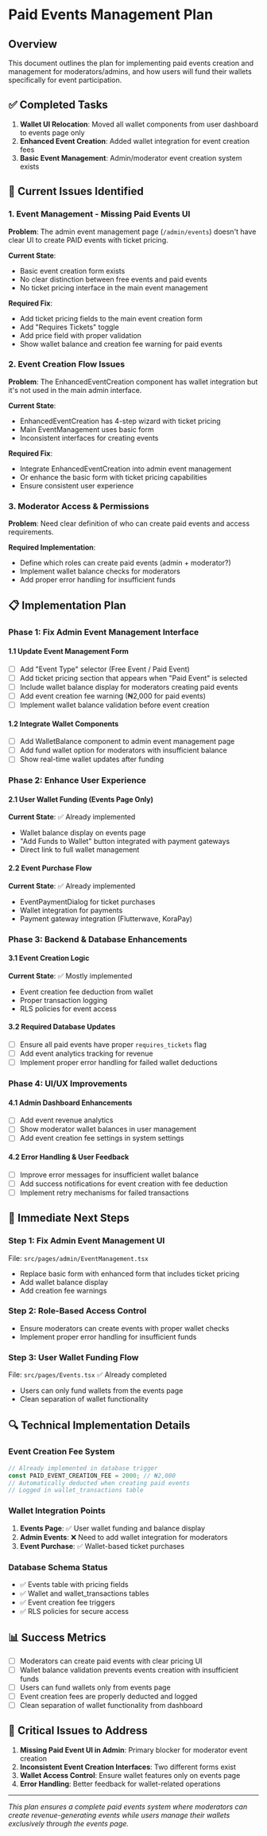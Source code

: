 # Paid Events Management Plan

## Overview
This document outlines the plan for implementing paid events creation and management for moderators/admins, and how users will fund their wallets specifically for event participation.

## ✅ Completed Tasks
1. **Wallet UI Relocation**: Moved all wallet components from user dashboard to events page only
2. **Enhanced Event Creation**: Added wallet integration for event creation fees
3. **Basic Event Management**: Admin/moderator event creation system exists

## 🔧 Current Issues Identified

### 1. Event Management - Missing Paid Events UI
**Problem**: The admin event management page (`/admin/events`) doesn't have clear UI to create PAID events with ticket pricing.

**Current State**: 
- Basic event creation form exists
- No clear distinction between free events and paid events
- No ticket pricing interface in the main event management

**Required Fix**:
- Add ticket pricing fields to the main event creation form
- Add "Requires Tickets" toggle
- Add price field with proper validation
- Show wallet balance and creation fee warning for paid events

### 2. Event Creation Flow Issues
**Problem**: The EnhancedEventCreation component has wallet integration but it's not used in the main admin interface.

**Current State**:
- EnhancedEventCreation has 4-step wizard with ticket pricing
- Main EventManagement uses basic form
- Inconsistent interfaces for creating events

**Required Fix**:
- Integrate EnhancedEventCreation into admin event management
- Or enhance the basic form with ticket pricing capabilities
- Ensure consistent user experience

### 3. Moderator Access & Permissions
**Problem**: Need clear definition of who can create paid events and access requirements.

**Required Implementation**:
- Define which roles can create paid events (admin + moderator?)
- Implement wallet balance checks for moderators
- Add proper error handling for insufficient funds

## 📋 Implementation Plan

### Phase 1: Fix Admin Event Management Interface

#### 1.1 Update Event Management Form
- [ ] Add "Event Type" selector (Free Event / Paid Event)
- [ ] Add ticket pricing section that appears when "Paid Event" is selected
- [ ] Include wallet balance display for moderators creating paid events
- [ ] Add event creation fee warning (₦2,000 for paid events)
- [ ] Implement wallet balance validation before event creation

#### 1.2 Integrate Wallet Components
- [ ] Add WalletBalance component to admin event management page
- [ ] Add fund wallet option for moderators with insufficient balance
- [ ] Show real-time wallet updates after funding

### Phase 2: Enhance User Experience

#### 2.1 User Wallet Funding (Events Page Only)
**Current State**: ✅ Already implemented
- Wallet balance display on events page
- "Add Funds to Wallet" button integrated with payment gateways
- Direct link to full wallet management

#### 2.2 Event Purchase Flow
**Current State**: ✅ Already implemented
- EventPaymentDialog for ticket purchases
- Wallet integration for payments
- Payment gateway integration (Flutterwave, KoraPay)

### Phase 3: Backend & Database Enhancements

#### 3.1 Event Creation Logic
**Current State**: ✅ Mostly implemented
- Event creation fee deduction from wallet
- Proper transaction logging
- RLS policies for event access

#### 3.2 Required Database Updates
- [ ] Ensure all paid events have proper `requires_tickets` flag
- [ ] Add event analytics tracking for revenue
- [ ] Implement proper error handling for failed wallet deductions

### Phase 4: UI/UX Improvements

#### 4.1 Admin Dashboard Enhancements
- [ ] Add event revenue analytics
- [ ] Show moderator wallet balances in user management
- [ ] Add event creation fee settings in system settings

#### 4.2 Error Handling & User Feedback
- [ ] Improve error messages for insufficient wallet balance
- [ ] Add success notifications for event creation with fee deduction
- [ ] Implement retry mechanisms for failed transactions

## 🎯 Immediate Next Steps

### Step 1: Fix Admin Event Management UI
File: `src/pages/admin/EventManagement.tsx`
- Replace basic form with enhanced form that includes ticket pricing
- Add wallet balance display
- Add creation fee warnings

### Step 2: Role-Based Access Control
- Ensure moderators can create events with proper wallet checks
- Implement proper error handling for insufficient funds

### Step 3: User Wallet Funding Flow
File: `src/pages/Events.tsx` ✅ Already completed
- Users can only fund wallets from the events page
- Clean separation of wallet functionality

## 🔍 Technical Implementation Details

### Event Creation Fee System
```typescript
// Already implemented in database trigger
const PAID_EVENT_CREATION_FEE = 2000; // ₦2,000
// Automatically deducted when creating paid events
// Logged in wallet_transactions table
```

### Wallet Integration Points
1. **Events Page**: ✅ User wallet funding and balance display
2. **Admin Events**: ❌ Need to add wallet integration for moderators
3. **Event Purchase**: ✅ Wallet-based ticket purchases

### Database Schema Status
- ✅ Events table with pricing fields
- ✅ Wallet and wallet_transactions tables
- ✅ Event creation fee triggers
- ✅ RLS policies for secure access

## 📊 Success Metrics
- [ ] Moderators can create paid events with clear pricing UI
- [ ] Wallet balance validation prevents events creation with insufficient funds
- [ ] Users can fund wallets only from events page
- [ ] Event creation fees are properly deducted and logged
- [ ] Clean separation of wallet functionality from dashboard

## 🚨 Critical Issues to Address
1. **Missing Paid Event UI in Admin**: Primary blocker for moderator event creation
2. **Inconsistent Event Creation Interfaces**: Two different forms exist
3. **Wallet Access Control**: Ensure wallet features only on events page
4. **Error Handling**: Better feedback for wallet-related operations

---

*This plan ensures a complete paid events system where moderators can create revenue-generating events while users manage their wallets exclusively through the events page.*